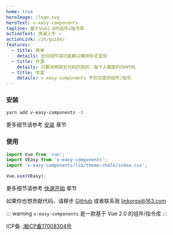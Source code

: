 ```yaml
---
home: true
heroImage: /logo.svg
heroText: v-easy-components
tagline: 基于Vue2.0的组件/指令库
actionText: 快速上手 →
actionLink: /zh/guide/
features:
  - title: 简单
    details: 任何组件或功能都以模块形式呈现
  - title: 开源
    details: 只要说明提交代码的目的，每个人都能PUSH代码
  - title: 丰富
    details: v-easy-components 不仅仅提供组件/指令
---
```


### 安装

```sh
yarn add v-easy-components -D
```

更多细节请参考 [安装](/zh/guide/) 章节

### 使用

```javascript {2}
import Vue from 'vue';
import VEasy from 'v-easy-components';
import 'v-easy-components/lib/theme-chalk/index.css';

Vue.use(VEasy);
```

更多细节请参考 [快速开始](/zh/guide/quick-start.html) 章节

如果你也想贡献代码，请移步 [GitHub](https://github.com/Linkontoask/v-easy-components) 或者联系我 [linkorgs@163.com](mailto:linkorgs@163.com)

::: warning
`v-easy-components` 是一款基于 Vue 2.0 的组件/指令库
:::

ICP备: [湘ICP备17008304号](http://beian.miit.gov.cn)
